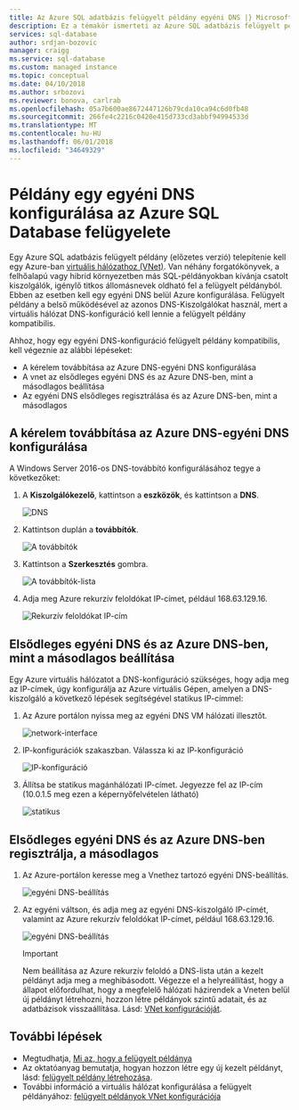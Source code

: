 ```yaml
---
title: Az Azure SQL adatbázis felügyelt példány egyéni DNS |} Microsoft Docs
description: Ez a témakör ismerteti az Azure SQL adatbázis felügyelt példánya egy egyéni DNS-konfigurációs beállítások.
services: sql-database
author: srdjan-bozovic
manager: craigg
ms.service: sql-database
ms.custom: managed instance
ms.topic: conceptual
ms.date: 04/10/2018
ms.author: srbozovi
ms.reviewer: bonova, carlrab
ms.openlocfilehash: 05a7b600ae8672447126b79cda10ca94c6d0fb48
ms.sourcegitcommit: 266fe4c2216c0420e415d733cd3abbf94994533d
ms.translationtype: MT
ms.contentlocale: hu-HU
ms.lasthandoff: 06/01/2018
ms.locfileid: "34649329"
---
```

# <a name="configuring-a-custom-dns-for-azure-sql-database-managed-instance"></a>Példány egy egyéni DNS konfigurálása az Azure SQL Database felügyelete

Egy Azure SQL adatbázis felügyelt példány (előzetes verzió) telepítenie kell egy Azure-ban [virtuális hálózathoz (VNet)](../virtual-network/virtual-networks-overview.md). Van néhány forgatókönyvek, a felhőalapú vagy hibrid környezetben más SQL-példányokban kívánja csatolt kiszolgálók, igénylő titkos állomásnevek oldható fel a felügyelt példányból. Ebben az esetben kell egy egyéni DNS belül Azure konfigurálása. Felügyelt példány a belső működésével az azonos DNS-Kiszolgálókat használ, mert a virtuális hálózat DNS-konfiguráció kell lennie a felügyelt példány kompatibilis. 

Ahhoz, hogy egy egyéni DNS-konfiguráció felügyelt példány kompatibilis, kell végeznie az alábbi lépéseket: 
- A kérelem továbbítása az Azure DNS-egyéni DNS konfigurálása 
- A vnet az elsődleges egyéni DNS és az Azure DNS-ben, mint a másodlagos beállítása 
- Az egyéni DNS elsődleges regisztrálása és az Azure DNS-ben, mint a másodlagos

## <a name="configure-custom-dns-to-forward-requests-to-azure-dns"></a>A kérelem továbbítása az Azure DNS-egyéni DNS konfigurálása 

A Windows Server 2016-os DNS-továbbító konfigurálásához tegye a következőket: 

1. A **Kiszolgálókezelő**, kattintson a **eszközök**, és kattintson a **DNS**. 

   ![DNS](./media/sql-database-managed-instance-custom-dns/dns.png) 

2. Kattintson duplán a **továbbítók**.

   ![A továbbítók](./media/sql-database-managed-instance-custom-dns/forwarders.png) 

3. Kattintson a **Szerkesztés** gombra. 

   ![A továbbítók-lista](./media/sql-database-managed-instance-custom-dns/forwarders-list.png) 

4. Adja meg Azure rekurzív feloldókat IP-címet, például 168.63.129.16.

   ![Rekurzív feloldókat IP-cím](./media/sql-database-managed-instance-custom-dns/recursive-resolvers-ip-address.png) 
 
## <a name="set-up-custom-dns-as-primary-and-azure-dns-as-secondary"></a>Elsődleges egyéni DNS és az Azure DNS-ben, mint a másodlagos beállítása 
 
Egy Azure virtuális hálózatot a DNS-konfiguráció szükséges, hogy adja meg az IP-címek, úgy konfigurálja az Azure virtuális Gépen, amelyen a DNS-kiszolgáló a következő lépések segítségével statikus IP-címmel: 

1. Az Azure portálon nyissa meg az egyéni DNS VM hálózati illesztőt.

   ![network-interface](./media/sql-database-managed-instance-custom-dns/network-interface.png) 

2. IP-konfigurációk szakaszban. Válassza ki az IP-konfiguráció 

   ![IP-konfiguráció](./media/sql-database-managed-instance-custom-dns/ip-configuration.png) 


3. Állítsa be statikus magánhálózati IP-címet. Jegyezze fel az IP-cím (10.0.1.5 meg ezen a képernyőfelvételen látható) 

   ![statikus](./media/sql-database-managed-instance-custom-dns/static.png) 


## <a name="register-custom-dns-as-primary-and-azure-dns-as-secondary"></a>Elsődleges egyéni DNS és az Azure DNS-ben regisztrálja, a másodlagos 

1. Az Azure-portálon keresse meg a Vnethez tartozó egyéni DNS-beállítás.

   ![egyéni DNS-beállítás](./media/sql-database-managed-instance-custom-dns/custom-dns-option.png) 

2. Az egyéni váltson, és adja meg az egyéni DNS-kiszolgáló IP-címét, valamint az Azure rekurzív feloldókat IP-címet, például 168.63.129.16. 

   ![egyéni DNS-beállítás](./media/sql-database-managed-instance-custom-dns/custom-dns-server-ip-address.png) 

   > [!IMPORTANT]
   > Nem beállítása az Azure rekurzív feloldó a DNS-lista után a kezelt példányt adja meg a meghibásodott. Végezze el a helyreállítást, hogy a állapot előfordulhat, hogy a megfelelő hálózati házirendek a Vneten belül új példányt létrehozni, hozzon létre példányok szintű adatait, és az adatbázisok visszaállítása. Lásd: [VNet konfigurációját](sql-database-managed-instance-vnet-configuration.md).

## <a name="next-steps"></a>További lépések

- Megtudhatja, [Mi az, hogy a felügyelt példánya](sql-database-managed-instance.md)
- Az oktatóanyag bemutatja, hogyan hozzon létre egy új kezelt példányt, lásd: [felügyelt példány létrehozása](sql-database-managed-instance-create-tutorial-portal.md).
- További információ a virtuális hálózat konfigurálása a felügyelt példányához: [felügyelt példányok VNet konfigurációja](sql-database-managed-instance-vnet-configuration.md)
